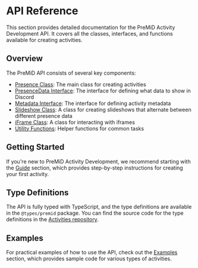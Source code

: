 # API Reference

This section provides detailed documentation for the PreMiD Activity Development API. It covers all the classes, interfaces, and functions available for creating activities.

## Overview

The PreMiD API consists of several key components:

- [Presence Class](/v1/api/presence-class): The main class for creating activities
- [PresenceData Interface](/v1/api/presence-data): The interface for defining what data to show in Discord
- [Metadata Interface](/v1/api/metadata-json): The interface for defining activity metadata
- [Slideshow Class](/v1/api/slideshow): A class for creating slideshows that alternate between different presence data
- [iFrame Class](/v1/api/iframe): A class for interacting with iframes
- [Utility Functions](/v1/api/utility-functions): Helper functions for common tasks

## Getting Started

If you're new to PreMiD Activity Development, we recommend starting with the [Guide](/v1/guide/) section, which provides step-by-step instructions for creating your first activity.

## Type Definitions

The API is fully typed with TypeScript, and the type definitions are available in the `@types/premid` package. You can find the source code for the type definitions in the [Activities repository](https://github.com/PreMiD/Activities/tree/main/%40types/premid).

## Examples

For practical examples of how to use the API, check out the [Examples](/v1/examples/) section, which provides sample code for various types of activities.
